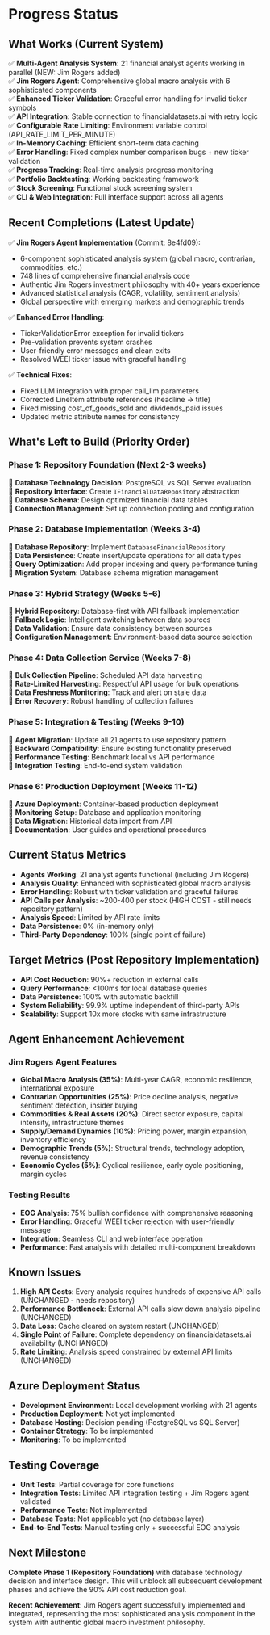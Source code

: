 # Progress Status

## What Works (Current System)

✅ **Multi-Agent Analysis System**: 21 financial analyst agents working in parallel (NEW: Jim Rogers added)  
✅ **Jim Rogers Agent**: Comprehensive global macro analysis with 6 sophisticated components  
✅ **Enhanced Ticker Validation**: Graceful error handling for invalid ticker symbols  
✅ **API Integration**: Stable connection to financialdatasets.ai with retry logic  
✅ **Configurable Rate Limiting**: Environment variable control (API_RATE_LIMIT_PER_MINUTE)  
✅ **In-Memory Caching**: Efficient short-term data caching  
✅ **Error Handling**: Fixed complex number comparison bugs + new ticker validation  
✅ **Progress Tracking**: Real-time analysis progress monitoring  
✅ **Portfolio Backtesting**: Working backtesting framework  
✅ **Stock Screening**: Functional stock screening system  
✅ **CLI & Web Integration**: Full interface support across all agents

## Recent Completions (Latest Update)

✅ **Jim Rogers Agent Implementation** (Commit: 8e4fd09):

- 6-component sophisticated analysis system (global macro, contrarian, commodities, etc.)
- 748 lines of comprehensive financial analysis code
- Authentic Jim Rogers investment philosophy with 40+ years experience
- Advanced statistical analysis (CAGR, volatility, sentiment analysis)
- Global perspective with emerging markets and demographic trends

✅ **Enhanced Error Handling**:

- TickerValidationError exception for invalid tickers
- Pre-validation prevents system crashes
- User-friendly error messages and clean exits
- Resolved WEEI ticker issue with graceful handling

✅ **Technical Fixes**:

- Fixed LLM integration with proper call_llm parameters
- Corrected LineItem attribute references (headline -> title)
- Fixed missing cost_of_goods_sold and dividends_paid issues
- Updated metric attribute names for consistency

## What's Left to Build (Priority Order)

### Phase 1: Repository Foundation (Next 2-3 weeks)

🔲 **Database Technology Decision**: PostgreSQL vs SQL Server evaluation  
🔲 **Repository Interface**: Create `IFinancialDataRepository` abstraction  
🔲 **Database Schema**: Design optimized financial data tables  
🔲 **Connection Management**: Set up connection pooling and configuration

### Phase 2: Database Implementation (Weeks 3-4)

🔲 **Database Repository**: Implement `DatabaseFinancialRepository`  
🔲 **Data Persistence**: Create insert/update operations for all data types  
🔲 **Query Optimization**: Add proper indexing and query performance tuning  
🔲 **Migration System**: Database schema migration management

### Phase 3: Hybrid Strategy (Weeks 5-6)

🔲 **Hybrid Repository**: Database-first with API fallback implementation  
🔲 **Fallback Logic**: Intelligent switching between data sources  
🔲 **Data Validation**: Ensure data consistency between sources  
🔲 **Configuration Management**: Environment-based data source selection

### Phase 4: Data Collection Service (Weeks 7-8)

🔲 **Bulk Collection Pipeline**: Scheduled API data harvesting  
🔲 **Rate-Limited Harvesting**: Respectful API usage for bulk operations  
🔲 **Data Freshness Monitoring**: Track and alert on stale data  
🔲 **Error Recovery**: Robust handling of collection failures

### Phase 5: Integration & Testing (Weeks 9-10)

🔲 **Agent Migration**: Update all 21 agents to use repository pattern  
🔲 **Backward Compatibility**: Ensure existing functionality preserved  
🔲 **Performance Testing**: Benchmark local vs API performance  
🔲 **Integration Testing**: End-to-end system validation

### Phase 6: Production Deployment (Weeks 11-12)

🔲 **Azure Deployment**: Container-based production deployment  
🔲 **Monitoring Setup**: Database and application monitoring  
🔲 **Data Migration**: Historical data import from API  
🔲 **Documentation**: User guides and operational procedures

## Current Status Metrics

- **Agents Working**: 21 analyst agents functional (including Jim Rogers)
- **Analysis Quality**: Enhanced with sophisticated global macro analysis
- **Error Handling**: Robust with ticker validation and graceful failures
- **API Calls per Analysis**: ~200-400 per stock (HIGH COST - still needs repository pattern)
- **Analysis Speed**: Limited by API rate limits
- **Data Persistence**: 0% (in-memory only)
- **Third-Party Dependency**: 100% (single point of failure)

## Target Metrics (Post Repository Implementation)

- **API Cost Reduction**: 90%+ reduction in external calls
- **Query Performance**: <100ms for local database queries
- **Data Persistence**: 100% with automatic backfill
- **System Reliability**: 99.9% uptime independent of third-party APIs
- **Scalability**: Support 10x more stocks with same infrastructure

## Agent Enhancement Achievement

### Jim Rogers Agent Features

- **Global Macro Analysis (35%)**: Multi-year CAGR, economic resilience, international exposure
- **Contrarian Opportunities (25%)**: Price decline analysis, negative sentiment detection, insider buying
- **Commodities & Real Assets (20%)**: Direct sector exposure, capital intensity, infrastructure themes
- **Supply/Demand Dynamics (10%)**: Pricing power, margin expansion, inventory efficiency
- **Demographic Trends (5%)**: Structural trends, technology adoption, revenue consistency
- **Economic Cycles (5%)**: Cyclical resilience, early cycle positioning, margin cycles

### Testing Results

- **EOG Analysis**: 75% bullish confidence with comprehensive reasoning
- **Error Handling**: Graceful WEEI ticker rejection with user-friendly message
- **Integration**: Seamless CLI and web interface operation
- **Performance**: Fast analysis with detailed multi-component breakdown

## Known Issues

1. **High API Costs**: Every analysis requires hundreds of expensive API calls (UNCHANGED - needs repository)
2. **Performance Bottleneck**: External API calls slow down analysis pipeline (UNCHANGED)
3. **Data Loss**: Cache cleared on system restart (UNCHANGED)
4. **Single Point of Failure**: Complete dependency on financialdatasets.ai availability (UNCHANGED)
5. **Rate Limiting**: Analysis speed constrained by external API limits (UNCHANGED)

## Azure Deployment Status

- **Development Environment**: Local development working with 21 agents
- **Production Deployment**: Not yet implemented
- **Database Hosting**: Decision pending (PostgreSQL vs SQL Server)
- **Container Strategy**: To be implemented
- **Monitoring**: To be implemented

## Testing Coverage

- **Unit Tests**: Partial coverage for core functions
- **Integration Tests**: Limited API integration testing + Jim Rogers agent validated
- **Performance Tests**: Not implemented
- **Database Tests**: Not applicable yet (no database layer)
- **End-to-End Tests**: Manual testing only + successful EOG analysis

## Next Milestone

**Complete Phase 1 (Repository Foundation)** with database technology decision and interface design. This will unblock all subsequent development phases and achieve the 90% API cost reduction goal.

**Recent Achievement**: Jim Rogers agent successfully implemented and integrated, representing the most sophisticated analysis component in the system with authentic global macro investment philosophy.
